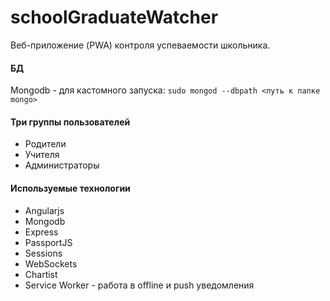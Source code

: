 # schoolGraduateWatcher
Веб-приложение (PWA) контроля успеваемости школьника.

#### **БД**
Mongodb - для кастомного запуска:
`sudo mongod --dbpath <путь к папке mongo>`

#### **Три группы пользователей**
* Родители
* Учителя
* Администраторы

#### **Используемые технологии**
* Angularjs
* Mongodb
* Express
* PassportJS
* Sessions
* WebSockets
* Chartist
* Service Worker - работа в offline и push уведомления
